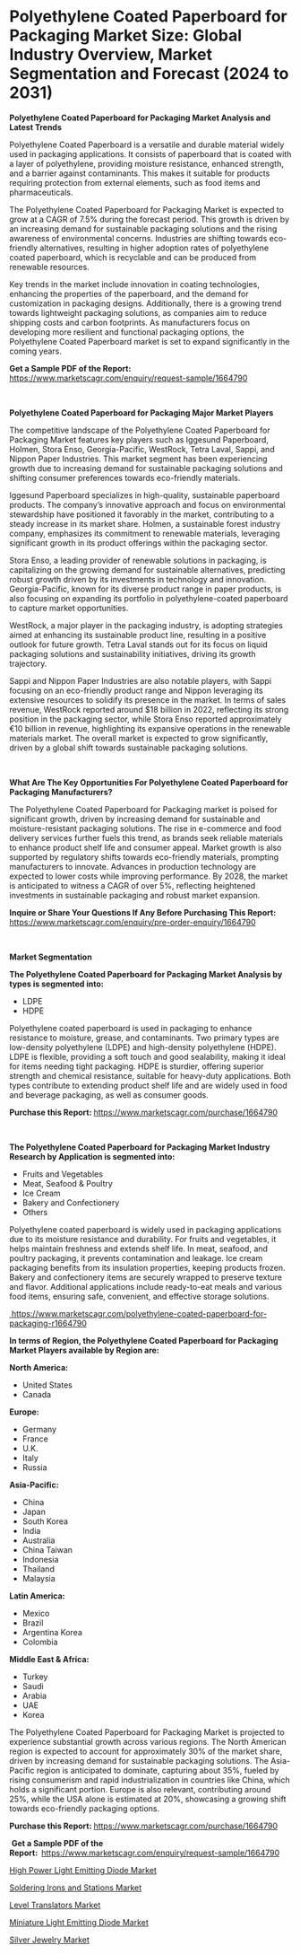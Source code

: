 <p><h1>Polyethylene Coated Paperboard for Packaging Market Size: Global Industry Overview, Market Segmentation and Forecast (2024 to 2031)</h1></p><p><strong>Polyethylene Coated Paperboard for Packaging Market Analysis and Latest Trends</strong></p>
<p><p>Polyethylene Coated Paperboard is a versatile and durable material widely used in packaging applications. It consists of paperboard that is coated with a layer of polyethylene, providing moisture resistance, enhanced strength, and a barrier against contaminants. This makes it suitable for products requiring protection from external elements, such as food items and pharmaceuticals.</p><p>The Polyethylene Coated Paperboard for Packaging Market is expected to grow at a CAGR of 7.5% during the forecast period. This growth is driven by an increasing demand for sustainable packaging solutions and the rising awareness of environmental concerns. Industries are shifting towards eco-friendly alternatives, resulting in higher adoption rates of polyethylene coated paperboard, which is recyclable and can be produced from renewable resources.</p><p>Key trends in the market include innovation in coating technologies, enhancing the properties of the paperboard, and the demand for customization in packaging designs. Additionally, there is a growing trend towards lightweight packaging solutions, as companies aim to reduce shipping costs and carbon footprints. As manufacturers focus on developing more resilient and functional packaging options, the Polyethylene Coated Paperboard market is set to expand significantly in the coming years.</p></p>
<p><strong>Get a Sample PDF of the Report:&nbsp;</strong> <a href="https://www.marketscagr.com/enquiry/request-sample/1664790?utm_campaign=1171&utm_medium=2&utm_source=Github&utm_content=ia&utm_term=29092024&utm_id=polyethylene-coated-paperboard-for-packaging">https://www.marketscagr.com/enquiry/request-sample/1664790</a></p>
<p>&nbsp;</p>
<p><strong>Polyethylene Coated Paperboard for Packaging Major Market Players</strong></p>
<p><p>The competitive landscape of the Polyethylene Coated Paperboard for Packaging Market features key players such as Iggesund Paperboard, Holmen, Stora Enso, Georgia-Pacific, WestRock, Tetra Laval, Sappi, and Nippon Paper Industries. This market segment has been experiencing growth due to increasing demand for sustainable packaging solutions and shifting consumer preferences towards eco-friendly materials.</p><p>Iggesund Paperboard specializes in high-quality, sustainable paperboard products. The company’s innovative approach and focus on environmental stewardship have positioned it favorably in the market, contributing to a steady increase in its market share. Holmen, a sustainable forest industry company, emphasizes its commitment to renewable materials, leveraging significant growth in its product offerings within the packaging sector.</p><p>Stora Enso, a leading provider of renewable solutions in packaging, is capitalizing on the growing demand for sustainable alternatives, predicting robust growth driven by its investments in technology and innovation. Georgia-Pacific, known for its diverse product range in paper products, is also focusing on expanding its portfolio in polyethylene-coated paperboard to capture market opportunities. </p><p>WestRock, a major player in the packaging industry, is adopting strategies aimed at enhancing its sustainable product line, resulting in a positive outlook for future growth. Tetra Laval stands out for its focus on liquid packaging solutions and sustainability initiatives, driving its growth trajectory.</p><p>Sappi and Nippon Paper Industries are also notable players, with Sappi focusing on an eco-friendly product range and Nippon leveraging its extensive resources to solidify its presence in the market. In terms of sales revenue, WestRock reported around $18 billion in 2022, reflecting its strong position in the packaging sector, while Stora Enso reported approximately €10 billion in revenue, highlighting its expansive operations in the renewable materials market. The overall market is expected to grow significantly, driven by a global shift towards sustainable packaging solutions.</p></p>
<p>&nbsp;</p>
<p><strong>What Are The Key Opportunities For Polyethylene Coated Paperboard for Packaging Manufacturers?</strong></p>
<p><p>The Polyethylene Coated Paperboard for Packaging market is poised for significant growth, driven by increasing demand for sustainable and moisture-resistant packaging solutions. The rise in e-commerce and food delivery services further fuels this trend, as brands seek reliable materials to enhance product shelf life and consumer appeal. Market growth is also supported by regulatory shifts towards eco-friendly materials, prompting manufacturers to innovate. Advances in production technology are expected to lower costs while improving performance. By 2028, the market is anticipated to witness a CAGR of over 5%, reflecting heightened investments in sustainable packaging and robust market expansion.</p></p>
<p><strong>Inquire or Share Your Questions If Any Before Purchasing This Report:</strong> <a href="https://www.marketscagr.com/enquiry/pre-order-enquiry/1664790?utm_campaign=1171&utm_medium=2&utm_source=Github&utm_content=ia&utm_term=29092024&utm_id=polyethylene-coated-paperboard-for-packaging">https://www.marketscagr.com/enquiry/pre-order-enquiry/1664790</a></p>
<p>&nbsp;</p>
<p><strong>Market Segmentation</strong></p>
<p><strong>The Polyethylene Coated Paperboard for Packaging Market Analysis by types is segmented into:</strong></p>
<p><ul><li>LDPE</li><li>HDPE</li></ul></p>
<p><p>Polyethylene coated paperboard is used in packaging to enhance resistance to moisture, grease, and contaminants. Two primary types are low-density polyethylene (LDPE) and high-density polyethylene (HDPE). LDPE is flexible, providing a soft touch and good sealability, making it ideal for items needing tight packaging. HDPE is sturdier, offering superior strength and chemical resistance, suitable for heavy-duty applications. Both types contribute to extending product shelf life and are widely used in food and beverage packaging, as well as consumer goods.</p></p>
<p><strong>Purchase this Report:&nbsp;</strong><a href="https://www.marketscagr.com/purchase/1664790?utm_campaign=1171&utm_medium=2&utm_source=Github&utm_content=ia&utm_term=29092024&utm_id=polyethylene-coated-paperboard-for-packaging">https://www.marketscagr.com/purchase/1664790</a></p>
<p>&nbsp;</p>
<p><strong>The Polyethylene Coated Paperboard for Packaging Market Industry Research by Application is segmented into:</strong></p>
<p><ul><li>Fruits and Vegetables</li><li>Meat, Seafood & Poultry</li><li>Ice Cream</li><li>Bakery and Confectionery</li><li>Others</li></ul></p>
<p><p>Polyethylene coated paperboard is widely used in packaging applications due to its moisture resistance and durability. For fruits and vegetables, it helps maintain freshness and extends shelf life. In meat, seafood, and poultry packaging, it prevents contamination and leakage. Ice cream packaging benefits from its insulation properties, keeping products frozen. Bakery and confectionery items are securely wrapped to preserve texture and flavor. Additional applications include ready-to-eat meals and various food items, ensuring safe, convenient, and effective storage solutions.</p></p>
<p><a href="https://www.marketscagr.com/polyethylene-coated-paperboard-for-packaging-r1664790?utm_campaign=1171&utm_medium=2&utm_source=Github&utm_content=ia&utm_term=29092024&utm_id=polyethylene-coated-paperboard-for-packaging">&nbsp;https://www.marketscagr.com/polyethylene-coated-paperboard-for-packaging-r1664790</a></p>
<p><strong>In terms of Region, the Polyethylene Coated Paperboard for Packaging Market Players available by Region are:</strong></p>
<p>
    <p> <strong> North America: </strong>
        <ul>
            <li>United States</li>
            <li>Canada</li>
        </ul>
        </p> 
    <p> <strong> Europe: </strong>
        <ul>
            <li>Germany</li>
            <li>France</li>
            <li>U.K.</li>
            <li>Italy</li>
            <li>Russia</li>
        </ul>
        </p> 
    <p> <strong> Asia-Pacific: </strong>
        <ul>
            <li>China</li>
            <li>Japan</li>
            <li>South Korea</li>
            <li>India</li>
            <li>Australia</li>
            <li>China Taiwan</li>
            <li>Indonesia</li>
            <li>Thailand</li>
            <li>Malaysia</li>
        </ul>
        </p> 
    <p> <strong> Latin America: </strong>
        <ul>
            <li>Mexico</li>
            <li>Brazil</li>
            <li>Argentina Korea</li>
            <li>Colombia</li>
        </ul>
        </p> 
    <p> <strong> Middle East & Africa: </strong>
        <ul>
            <li>Turkey</li>
            <li>Saudi</li>
            <li>Arabia</li>
            <li>UAE</li>
            <li>Korea</li>
        </ul>
    </p>
    </p>
<p><p>The Polyethylene Coated Paperboard for Packaging Market is projected to experience substantial growth across various regions. The North American region is expected to account for approximately 30% of the market share, driven by increasing demand for sustainable packaging solutions. The Asia-Pacific region is anticipated to dominate, capturing about 35%, fueled by rising consumerism and rapid industrialization in countries like China, which holds a significant portion. Europe is also relevant, contributing around 25%, while the USA alone is estimated at 20%, showcasing a growing shift towards eco-friendly packaging options.</p></p>
<p><strong>Purchase this Report: </strong><a href="https://www.marketscagr.com/purchase/1664790?utm_campaign=1171&utm_medium=2&utm_source=Github&utm_content=ia&utm_term=29092024&utm_id=polyethylene-coated-paperboard-for-packaging">https://www.marketscagr.com/purchase/1664790</a></p>
<p>&nbsp;<strong>Get a Sample PDF of the Report:&nbsp;&nbsp;</strong><a href="https://www.marketscagr.com/enquiry/request-sample/1664790?utm_campaign=1171&utm_medium=2&utm_source=Github&utm_content=ia&utm_term=29092024&utm_id=polyethylene-coated-paperboard-for-packaging">https://www.marketscagr.com/enquiry/request-sample/1664790</a></p>
<p><strong></strong></p>
<p><p><a href="https://issuu.com/reportprime-2/docs/high-power-light-emitting-diode-mar_f0c9d74e3f2ae0?utm_campaign=1171&utm_medium=2&utm_source=Github&utm_content=ia&utm_term=29092024&utm_id=polyethylene-coated-paperboard-for-packaging">High Power Light Emitting Diode Market</a></p><p><a href="https://www.linkedin.com/pulse/soldering-irons-stations-market-size-growth-trends-industry-vfkbe?utm_campaign=1171&utm_medium=2&utm_source=Github&utm_content=ia&utm_term=29092024&utm_id=polyethylene-coated-paperboard-for-packaging">Soldering Irons and Stations Market</a></p><p><a href="https://www.linkedin.com/pulse/in-depth-analysis-global-level-translators-market-scope-its-vjb7e?utm_campaign=1171&utm_medium=2&utm_source=Github&utm_content=ia&utm_term=29092024&utm_id=polyethylene-coated-paperboard-for-packaging">Level Translators Market</a></p><p><a href="https://issuu.com/reportprime-2/docs/miniature-light-emitting-diode-mark_30f5397a896e79?utm_campaign=1171&utm_medium=2&utm_source=Github&utm_content=ia&utm_term=29092024&utm_id=polyethylene-coated-paperboard-for-packaging">Miniature Light Emitting Diode Market</a></p><p><a href="https://www.linkedin.com/pulse/in-depth-analysis-global-silver-jewelry-market-scope-its-rapid-jb7zf?utm_campaign=1171&utm_medium=2&utm_source=Github&utm_content=ia&utm_term=29092024&utm_id=polyethylene-coated-paperboard-for-packaging">Silver Jewelry Market</a></p></p>